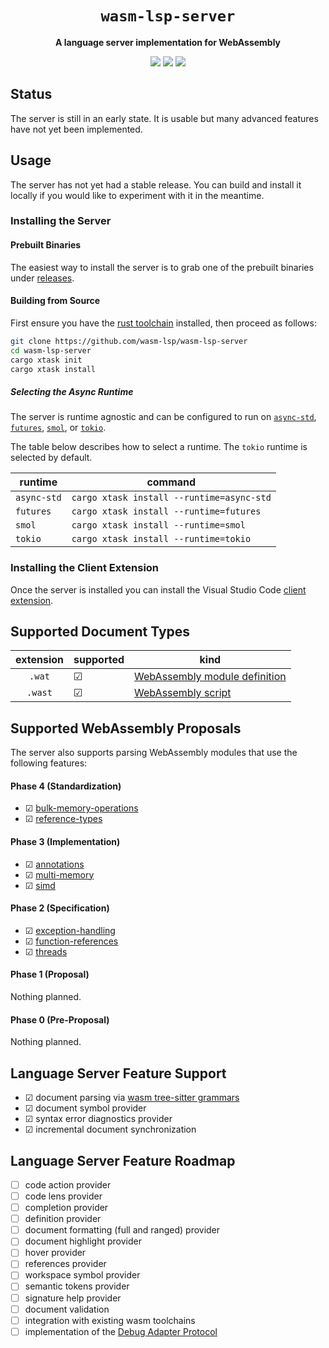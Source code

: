 <div align="center">
  <h1><code>wasm-lsp-server</code></h1>
  <p>
    <strong>A language server implementation for WebAssembly</strong>
  </p>
  <p style="margin-bottom: 0.5ex;">
    <a href="https://wasm-lsp.github.io/wasm-lsp-server/wasm_lsp_server"><img
        src="https://img.shields.io/badge/docs-latest-blueviolet?logo=Read-the-docs&logoColor=white"
        /></a>
    <a href="https://github.com/wasm-lsp/wasm-lsp-server/actions"><img
        src="https://github.com/wasm-lsp/wasm-lsp-server/workflows/main/badge.svg"
        /></a>
    <a href="https://codecov.io/gh/wasm-lsp/wasm-lsp-server"><img
        src="https://codecov.io/gh/wasm-lsp/wasm-lsp-server/branches/main/graph/badge.svg"
        /></a>
  </p>
</div>

## Status

The server is still in an early state. It is usable but many advanced features have not yet been implemented.

## Usage

The server has not yet had a stable release. You can build and install it locally if you would like to experiment with it in the meantime.

### Installing the Server

#### Prebuilt Binaries

The easiest way to install the server is to grab one of the prebuilt binaries under [releases](https://github.com/wasm-lsp/wasm-lsp-server/releases).

#### Building from Source

First ensure you have the [rust toolchain](https://rustup.rs/) installed, then proceed as follows:

```bash
git clone https://github.com/wasm-lsp/wasm-lsp-server
cd wasm-lsp-server
cargo xtask init
cargo xtask install
```

##### Selecting the Async Runtime

The server is runtime agnostic and can be configured to run on [`async-std`](https://github.com/async-rs/async-std), [`futures`](https://github.com/rust-lang/futures-rs), [`smol`](https://github.com/smol-rs/smol), or [`tokio`](https://github.com/tokio-rs/tokio).

The table below describes how to select a runtime. The `tokio` runtime is selected by default.

| runtime     | command                                   |
| ----------- | ----------------------------------------- |
| `async-std` | `cargo xtask install --runtime=async-std` |
| `futures`   | `cargo xtask install --runtime=futures`   |
| `smol`      | `cargo xtask install --runtime=smol`      |
| `tokio`     | `cargo xtask install --runtime=tokio`     |

### Installing the Client Extension

Once the server is installed you can install the Visual Studio Code [client extension](https://github.com/wasm-lsp/vscode-wasm).

## Supported Document Types

| extension | supported | kind                                                                                                             |
| :-------: | --------- | ---------------------------------------------------------------------------------------------------------------- |
|  `.wat`   | ☑        | [WebAssembly module definition](https://github.com/WebAssembly/spec/tree/master/interpreter#s-expression-syntax) |
|  `.wast`  | ☑        | [WebAssembly script](https://github.com/WebAssembly/spec/tree/master/interpreter#scripts)                        |

## Supported WebAssembly Proposals

The server also supports parsing WebAssembly modules that use the following features:

#### Phase 4 (Standardization)

- ☑ [bulk-memory-operations](https://github.com/WebAssembly/bulk-memory-operations)
- ☑ [reference-types](https://github.com/WebAssembly/reference-types)

#### Phase 3 (Implementation)

- ☑ [annotations](https://github.com/WebAssembly/annotations)
- ☑ [multi-memory](https://github.com/WebAssembly/multi-memory)
- ☑ [simd](https://github.com/WebAssembly/simd)

#### Phase 2 (Specification)

- ☑ [exception-handling](https://github.com/WebAssembly/exception-handling)
- ☑ [function-references](https://github.com/WebAssembly/function-references)
- ☑ [threads](https://github.com/WebAssembly/threads)

#### Phase 1 (Proposal)

Nothing planned.

#### Phase 0 (Pre-Proposal)

Nothing planned.

## Language Server Feature Support

- ☑ document parsing via [wasm tree-sitter grammars](https://github.com/wasm-lsp/tree-sitter-wasm)
- ☑ document symbol provider
- ☑ syntax error diagnostics provider
- ☑ incremental document synchronization

## Language Server Feature Roadmap

- ☐ code action provider
- ☐ code lens provider
- ☐ completion provider
- ☐ definition provider
- ☐ document formatting (full and ranged) provider
- ☐ document highlight provider
- ☐ hover provider
- ☐ references provider
- ☐ workspace symbol provider
- ☐ semantic tokens provider
- ☐ signature help provider
- ☐ document validation
- ☐ integration with existing wasm toolchains
- ☐ implementation of the [Debug Adapter Protocol](https://microsoft.github.io/debug-adapter-protocol/)
